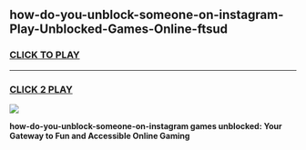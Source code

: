 
## how-do-you-unblock-someone-on-instagram-Play-Unblocked-Games-Online-ftsud
<h3>
<a href="https://premium76.site?title=how-do-you-unblock-someone-on-instagram&ref=25A">CLICK TO PLAY</a></h3>
<hr>

<h3>
<a href="https://premium76.site?title=how-do-you-unblock-someone-on-instagram&ref=25A">CLICK 2 PLAY</a>
  
</h3>

<a href="https://premium76.site?title=how-do-you-unblock-someone-on-instagram&ref=25A"><img src="https://clearcache.store/games.png"></a>


**how-do-you-unblock-someone-on-instagram games unblocked: Your Gateway to Fun and Accessible Online Gaming**
